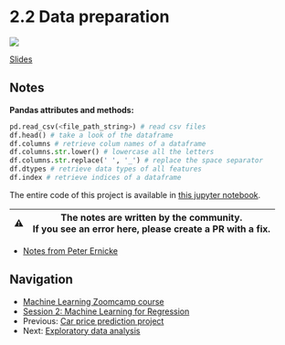 
# 2.2 Data preparation

<a href="https://www.youtube.com/watch?v=Kd74oR4QWGM&list=PL3MmuxUbc_hIhxl5Ji8t4O6lPAOpHaCLR&index=13"><img src="images/thumbnail-2-02.jpg"></a>

[Slides](https://www.slideshare.net/AlexeyGrigorev/ml-zoomcamp-2-slides)

## Notes

**Pandas attributes and methods:**

```python
pd.read_csv(<file_path_string>) # read csv files
df.head() # take a look of the dataframe
df.columns # retrieve colum names of a dataframe
df.columns.str.lower() # lowercase all the letters
df.columns.str.replace(' ', '_') # replace the space separator
df.dtypes # retrieve data types of all features
df.index # retrieve indices of a dataframe
```

The entire code of this project is available in [this jupyter notebook](https://github.com/alexeygrigorev/mlbookcamp-code/blob/master/chapter-02-car-price/02-carprice.ipynb).

|⚠️|The notes are written by the community.<br>If you see an error here, please create a PR with a fix.|
|---|:-:|

* [Notes from Peter Ernicke](https://knowmledge.com/2023/09/18/ml-zoomcamp-2023-machine-learning-for-regression-part-1/)

## Navigation

* [Machine Learning Zoomcamp course](../)
* [Session 2: Machine Learning for Regression](./)
* Previous: [Car price prediction project](01-car-price-intro.md)
* Next: [Exploratory data analysis](03-eda.md)

